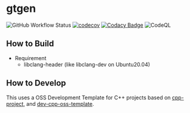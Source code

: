 
# gtgen

![GitHub Workflow Status](https://img.shields.io/github/workflow/status/bfkwl2vu4eom/gtgen/CI)
[![codecov](https://codecov.io/gh/bfkwl2vu4eom/gtgen/branch/main/graph/badge.svg)](https://codecov.io/gh/bfkwl2vu4eom/gtgen)
[![Codacy Badge](https://app.codacy.com/project/badge/Grade/4ab150dd86c44db9ba17df846aa309a3)](https://www.codacy.com/gh/bfkwl2vu4eom/gtgen/dashboard?utm_source=github.com&amp;utm_medium=referral&amp;utm_content=bfkwl2vu4eom/dev-cpp-oss-template&amp;utm_campaign=Badge_Grade)
![CodeQL](https://github.com/bfkwl2vu4eom/gtgen/workflows/CodeQL/badge.svg)

## How to Build

- Requirement
  - libclang-header (like libclang-dev on Ubuntu20.04)

## How to Develop

This uses a OSS Development Template for C++ projects based on [cpp-project](https://github.com/bsamseth/cpp-project), and [dev-cpp-oss-template](https://github.com/bfkwl2vu4eom/dev-cpp-oss-template).

